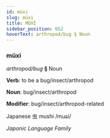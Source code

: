 ```yaml
---
id: müxi
slug: müxi
title: MÜXİ
sidebar_position: 652
hoverText: arthropod/bug § Noun
---
```


### müxi

*arthropod/bug* **§** Noun

**Verb**: to be a bug/insect/arthropod

**Noun**: bug/insect/arthropod

**Modifier**: bug/insect/arthropod-related

Japanese 虫 mushi /muɕi/

*Japonic Language Family*
